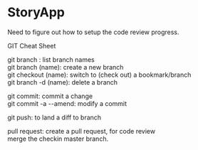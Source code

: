 # StoryApp

Need to figure out how to setup the code review progress.



GIT Cheat Sheet

git branch : list branch names <br/>
git branch (name): create a new branch <br/>
git checkout (name): switch to (check out) a bookmark/branch <br/>
git branch -d (name): delete a branch <br/>


git commit: commit a change <br/>
git commit -a --amend: modify a commit <br/>

git push: to land a diff to branch <br/>

pull request: create a pull request, for code review <br/>
merge the checkin master branch. <br/>



